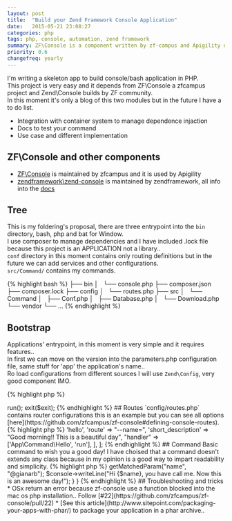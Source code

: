 ```yaml
---
layout: post
title:  "Build your Zend Framework Console Application"
date:   2015-05-21 23:08:27
categories: php
tags: php, console, automation, zend framework
summary: ZF\Console is a component written by zf-campus and Apigility organization that help you to build console application using different Zend Framework components
priority: 0.6
changefreq: yearly
---
```

I'm writing a skeleton app to build console/bash application in PHP.  
This project is very easy and it depends from ZF\Console a zfcampus project and Zend\Console builds by ZF community.  
In this moment it's only a blog of this two modules but in the future I have a to do list.  

* Integration with container system to manage dependence injaction
* Docs to test your command
* Use case and different implementation

## ZF\Console and other components

* [ZF\Console](https://github.com/zfcampus/zf-console) is maintained by zfcampus and it is used by Apigility
* [zendframework\zend-console](https://github.com/zendframework/zend-console) is maintained by zendframework, all info into the [docs](http://framework.zend.com/manual/current/en/modules/zend.console.introduction.html)

## Tree

This is my foldering's proposal, there are three entrypoint into the `bin` directory, bash, php and bat for Window.  
I use composer to manage dependencies and I have included .lock file because this project is an APPLICATION not a library..  
`conf` directory in this moment contains only routing definitions but in the future we can add services and other configurations.  
`src/Command/` contains my commands.  

{% highlight bash %}
├── bin
│   └── console.php
├── composer.json
├── composer.lock
├── config
│   └── routes.php
├── src
│   └── Command
│       ├── Conf.php
│       ├── Database.php
│       └── Download.php
└── vendor
    └── ...
{% endhighlight %}

## Bootstrap

Applications' entrypoint, in this moment is very simple and it requires features..  
In first we can move on the version into the parameters.php configuration file, same stuff for 'app' the application's name..  
Ro load configurations from different sources I will use `Zend\Config`, very good component IMO.

{% highlight php %}
<?php
require __DIR__.'/../vendor/autoload.php';

use Zend\Console\Console;
use ZF\Console\Application;
use ZF\Console\Dispatcher;

$version = '0.0.1';

$application = new Application(
    'app',
    $version,
    include __DIR__ . '/../config/routes.php',
    Console::getInstance(),
    new Dispatcher()
);

$exit = $application->run();
exit($exit);
{% endhighlight %}

## Routes
`config/routes.php` contains router configurations this is an example but you can see all options [here](https://github.com/zfcampus/zf-console#defining-console-routes).

{% highlight php %}
<?php
return [
    [
        'name'  => 'hello',
        'route' => "--name=",
        'short_description' => "Good morning!! This is a beautiful day",
        "handler" => ['App\Command\Hello', 'run'],
    ],
];
{% endhighlight %}

## Command

Basic command to wish you a good day!  
I have choised that a command doesn't extends any class because in my opinion is a good way to impart readability and simplicity.

{% highlight php %}
<?php
namespace App\Command;

use ZF\Console\Route;
use Zend\Console\Adapter\AdapterInterface;

class Hello
{
    public static function run(Route $route, AdapterInterface $console)
    {
        $name = $route->getMatchedParam("name", "@gianarb");
        $console->writeLine("Hi {$name}, you have call me. Now this is an awesome day!");
    }
}
{% endhighlight %}

## Troubleshooting and tricks
* OSx return an error because zf-console use a function blocked into the mac os php installation.. Follow [#22](https://github.com/zfcampus/zf-console/pull/22)
* [See this article](http://www.sitepoint.com/packaging-your-apps-with-phar/) to package your application in a phar archive.. 
